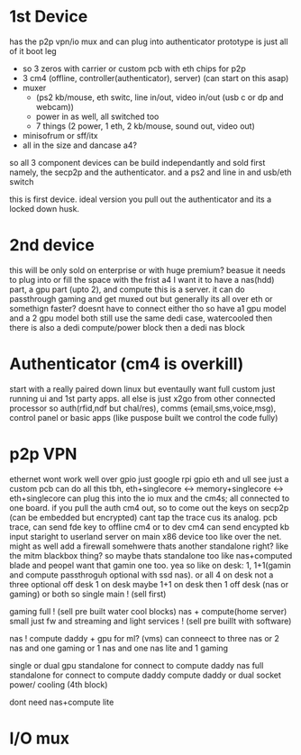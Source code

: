 # 1st Device
has the p2p vpn/io mux and can plug into authenticator
prototype is just all of it boot leg
- so 3 zeros with carrier or custom pcb with eth chips for p2p
- 3 cm4 (offline, controller(authenticator), server) (can start on this asap)
- muxer 
    - (ps2 kb/mouse, eth switc, line in/out, video in/out (usb c or dp and webcam))
    - power in as well, all switched too
    - 7 things (2 power, 1 eth, 2 kb/mouse, sound out, video out)
- minisofrum or sff/itx 
- all in the size and dancase a4?

so all 3 component devices can be build independantly and sold first
namely, the secp2p and the authenticator. and a ps2 and line in and usb/eth switch

this is first device.
ideal version you pull out the authenticator and its a locked down husk.

# 2nd device
this will be only sold on enterprise or with huge premium?
beasue it needs to plug into or fill the space with the frist a4
I want it to have a nas(hdd) part, a gpu part (upto 2), and compute
this is a server. it can do passthrough gaming and get muxed out but generally
its all over eth or somethign faster? doesnt have to connect either tho
so have a1 gpu model and a 2 gpu model both still use the same dedi case, watercooled
then there is also a dedi compute/power block then a dedi nas block


# Authenticator (cm4 is overkill)
start with a really paired down linux
but eventaully want full custom
just running ui and 1st party apps. all else is just x2go from other connected processor
so auth(rfid,ndf but chal/res), comms (email,sms,voice,msg), 
    control panel or basic apps (like puspose built we control the code fully)

# p2p VPN 
ethernet wont work well over gpio just google rpi gpio eth and ull see
just a custom pcb can do all this tbh, eth+singlecore <-> memory+singlecore <-> eth+singlecore
can plug this into the io mux and the cm4s; all connected to one board. 
if you pull the auth cm4 out, so to come out the keys on secp2p (can be embedded but encrypted) 
cant tap the trace cus its analog. pcb trace, can send fde key to offline cm4 or to dev cm4
can send encypted kb input staright to userland server on main x86 device too like over the net.
might as well add a firewall somehwere
thats another standalone right? like the mitm blackbox thing?
so maybe thats standalone too like nas+computed blade and peopel want that gamin one too. 
yea so like on desk:
1, 1+1(gamin and compute passthroguh optional with ssd nas). or all 4 on desk not a three optional
off desk
1 on desk maybe 1+1 on desk
then 1 off desk (nas or gaming) or both
so 
single main ! (sell first)

gaming full ! (sell pre built water cool blocks)
nas + compute(home server) small just fw and streaming and light services ! (sell pre buillt with software)

nas !
compute daddy + gpu for ml? (vms) can conneect to three nas or 2 nas and one gaming or 1 nas and one nas lite and 1 gaming

single or dual gpu standalone for connect to compute daddy
nas full standalone for connect to compute daddy
compute daddy or dual socket
power/ cooling (4th block)

dont need nas+compute lite


# I/O mux